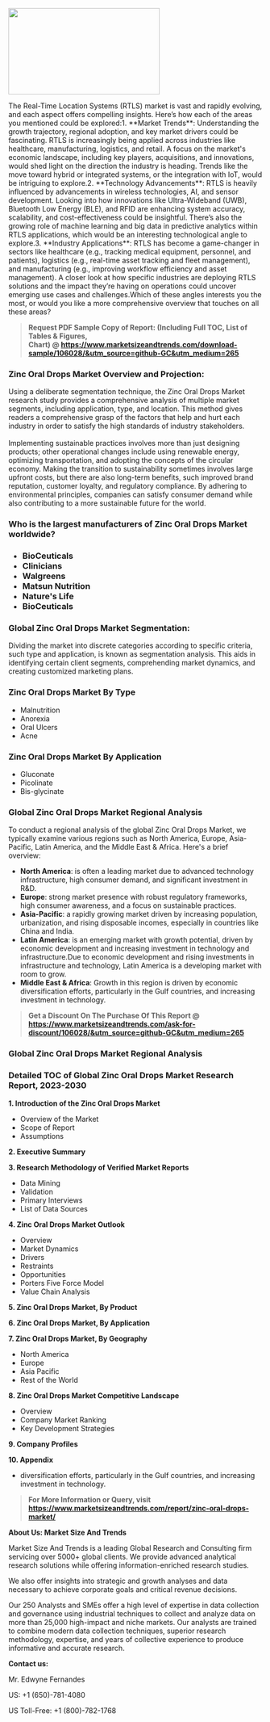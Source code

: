 <p><img class="alignnone size-medium wp-image-20088" src="https://ffe5etoiles.com/wp-content/uploads/2024/12/MST1-300x171.png" alt="" width="300" height="171" /></p>The Real-Time Location Systems (RTLS) market is vast and rapidly evolving, and each aspect offers compelling insights. Here’s how each of the areas you mentioned could be explored:1. **Market Trends**: Understanding the growth trajectory, regional adoption, and key market drivers could be fascinating. RTLS is increasingly being applied across industries like healthcare, manufacturing, logistics, and retail. A focus on the market's economic landscape, including key players, acquisitions, and innovations, would shed light on the direction the industry is heading. Trends like the move toward hybrid or integrated systems, or the integration with IoT, would be intriguing to explore.2. **Technology Advancements**: RTLS is heavily influenced by advancements in wireless technologies, AI, and sensor development. Looking into how innovations like Ultra-Wideband (UWB), Bluetooth Low Energy (BLE), and RFID are enhancing system accuracy, scalability, and cost-effectiveness could be insightful. There’s also the growing role of machine learning and big data in predictive analytics within RTLS applications, which would be an interesting technological angle to explore.3. **Industry Applications**: RTLS has become a game-changer in sectors like healthcare (e.g., tracking medical equipment, personnel, and patients), logistics (e.g., real-time asset tracking and fleet management), and manufacturing (e.g., improving workflow efficiency and asset management). A closer look at how specific industries are deploying RTLS solutions and the impact they’re having on operations could uncover emerging use cases and challenges.Which of these angles interests you the most, or would you like a more comprehensive overview that touches on all these areas?</p><blockquote id="" class=""><strong>Request PDF Sample Copy of Report: (Including Full TOC, List of Tables &amp; Figures, Chart)&nbsp;@&nbsp;<strong><a href="https://www.marketsizeandtrends.com/download-sample/106028/&utm_source=github-GC&utm_medium=265" target="_blank">https://www.marketsizeandtrends.com/download-sample/106028/&utm_source=github-GC&utm_medium=265</a></strong></strong></blockquote><h3 id="" class="">Zinc Oral Drops Market&nbsp;Overview and Projection:</h3><p id="" class="">Using a deliberate segmentation technique, the Zinc Oral Drops Market research study provides a comprehensive analysis of multiple market segments, including application, type, and location. This method gives readers a comprehensive grasp of the factors that help and hurt each industry in order to satisfy the high standards of industry stakeholders. <br /> <br />Implementing sustainable practices involves more than just designing products; other operational changes include using renewable energy, optimizing transportation, and adopting the concepts of the circular economy. Making the transition to sustainability sometimes involves large upfront costs, but there are also long-term benefits, such improved brand reputation, customer loyalty, and regulatory compliance. By adhering to environmental principles, companies can satisfy consumer demand while also contributing to a more sustainable future for the world.</p><h3 id="" class="">Who is the largest manufacturers of&nbsp;Zinc Oral Drops Market worldwide?</h3><h3 class=""><p><ul><li>BioCeuticals </li><li> Clinicians </li><li> Walgreens </li><li> Matsun Nutrition </li><li> Nature's Life </li><li> BioCeuticals</li></ul></p></h3><h3 id="" class="">Global&nbsp;Zinc Oral Drops Market Segmentation:</h3><p id="" class="">Dividing the market into discrete categories according to specific criteria, such type and application, is known as segmentation analysis. This aids in identifying certain client segments, comprehending market dynamics, and creating customized marketing plans.</p><h3 id="" class="">Zinc Oral Drops Market&nbsp;By Type</h3><p><p><ul><li>Malnutrition</li><li> Anorexia</li><li> Oral Ulcers</li><li> Acne</p></li></ul></p></p><h3 id="" class="">Zinc Oral Drops Market&nbsp;By Application</h3><p class=""><p><ul><li>Gluconate</li><li> Picolinate</li><li> Bis-glycinate</li></ul></p></p><h3 id="" class="">Global Zinc Oral Drops Market Regional Analysis</h3><p id="" class="">To conduct a regional analysis of the global Zinc Oral Drops Market, we typically examine various regions such as North America, Europe, Asia-Pacific, Latin America, and the Middle East &amp; Africa. Here's a brief overview:</p><ul><li><strong>North America</strong>: is often a leading market due to advanced technology infrastructure, high consumer demand, and significant investment in R&amp;D.</li><li><strong>Europe</strong>: strong market presence with robust regulatory frameworks, high consumer awareness, and a focus on sustainable practices.</li><li><strong>Asia-Pacific</strong>: a rapidly growing market driven by increasing population, urbanization, and rising disposable incomes, especially in countries like China and India.</li><li><strong>Latin America</strong>: is an emerging market with growth potential, driven by economic development and increasing investment in technology and infrastructure.Due to economic development and rising investments in infrastructure and technology, Latin America is a developing market with room to grow.</li><li><strong>Middle East &amp; Africa</strong>: Growth in this region is driven by economic diversification efforts, particularly in the Gulf countries, and increasing investment in technology.</li></ul><blockquote id="" class=""><strong>Get a Discount On The Purchase Of This Report @ <strong><a href="https://www.marketsizeandtrends.com/ask-for-discount/106028/&utm_source=github-GC&utm_medium=265" target="_blank">https://www.marketsizeandtrends.com/ask-for-discount/106028/&utm_source=github-GC&utm_medium=265</a></strong></strong></blockquote><h3 id="" class="">Global Zinc Oral Drops Market Regional Analysis</h3><h3 id="" class="">Detailed TOC of Global Zinc Oral Drops Market Research Report, 2023-2030</h3><p id="" class=""><strong>1. Introduction of the Zinc Oral Drops Market</strong></p><ul><li>Overview of the Market</li><li>Scope of Report</li><li>Assumptions</li></ul><p id="" class=""><strong>2. Executive Summary</strong></p><p id="" class=""><strong>3. Research Methodology of Verified Market Reports</strong></p><ul><li>Data Mining</li><li>Validation</li><li>Primary Interviews</li><li>List of Data Sources</li></ul><p id="" class=""><strong>4. Zinc Oral Drops Market Outlook</strong></p><ul><li>Overview</li><li>Market Dynamics</li><li>Drivers</li><li>Restraints</li><li>Opportunities</li><li>Porters Five Force Model</li><li>Value Chain Analysis</li></ul><p id="" class=""><strong>5. Zinc Oral Drops Market, By Product</strong></p><p id="" class=""><strong>6. Zinc Oral Drops Market, By Application</strong></p><p id="" class=""><strong>7. Zinc Oral Drops Market, By Geography</strong></p><ul><li>North America</li><li>Europe</li><li>Asia Pacific</li><li>Rest of the World</li></ul><p id="" class=""><strong>8. Zinc Oral Drops Market Competitive Landscape</strong></p><ul><li>Overview</li><li>Company Market Ranking</li><li>Key Development Strategies</li></ul><p id="" class=""><strong>9. Company Profiles</strong></p><p id="" class=""><strong>10. Appendix</strong></p><ul><li>diversification efforts, particularly in the Gulf countries, and increasing investment in technology.</li></ul><blockquote id="" class=""><strong>For More Information or Query, visit <strong><strong><a href="https://www.marketsizeandtrends.com/report/zinc-oral-drops-market/" target="_blank">https://www.marketsizeandtrends.com/report/zinc-oral-drops-market/</a></strong></strong></strong></blockquote><p id="" class=""><strong>About Us: Market Size And Trends</strong></p><p id="" class="">Market Size And Trends is a leading Global Research and Consulting firm servicing over 5000+ global clients. We provide advanced analytical research solutions while offering information-enriched research studies.</p><p id="" class="">We also offer insights into strategic and growth analyses and data necessary to achieve corporate goals and critical revenue decisions.</p><p id="" class="">Our 250 Analysts and SMEs offer a high level of expertise in data collection and governance using industrial techniques to collect and analyze data on more than 25,000 high-impact and niche markets. Our analysts are trained to combine modern data collection techniques, superior research methodology, expertise, and years of collective experience to produce informative and accurate research.</p><p id="" class=""><strong>Contact us:</strong></p><p id="" class="">Mr. Edwyne Fernandes</p><p id="" class="">US: +1 (650)-781-4080</p><p id="" class="">US Toll-Free: +1 (800)-782-1768</p>
